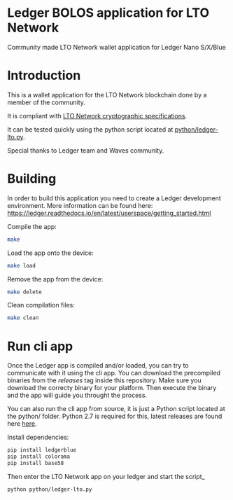 # Ledger BOLOS application for LTO Network
Community made LTO Network wallet application for Ledger Nano S/X/Blue

# Introduction
This is a wallet application for the LTO Network blockchain done by a member of the community.

It is compliant with [LTO Network cryptographic specifications](https://docs.lto.network/project/developer-area/lto_protocol/cryptographic_details). 

It can be tested quickly using the python script located at [python/ledger-lto.py](https://github.com/iicc1/ledger-app-lto-network-unofficial/tree/master/python).

Special thanks to Ledger team and Waves community.

# Building

In order to build this application you need to create a Ledger development environment.  More information can be 
found here: https://ledger.readthedocs.io/en/latest/userspace/getting_started.html


Compile the app:
```bash
make
```
Load the app onto the device:
```bash
make load
```
Remove the app from the device:
```bash
make delete
```
Clean compilation files:
```bash
make clean
```


# Run cli app

Once the Ledger app is compiled and/or loaded, you can try to communicate with it using the cli app.
You can download the precompiled binaries from the *releases* tag inside this repository. Make sure you download the correcty binary for your platform.
Then execute the binary and the app will guide you throught the process.

You can also run the cli app from source, it is just a Python script located at the python/ folder. 
Python 2.7 is required for this, latest releases are found here [here](https://www.python.org/downloads/release/python-2716/).

Install dependencies:
```bash
pip install ledgerblue
pip install colorama
pip install base58
```

Then enter the LTO Network app on your ledger and start the script_
```bash
python python/ledger-lto.py
```
